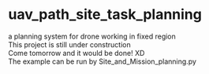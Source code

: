 # uav_path_site_task_planning
a planning system for drone working in fixed region<br />
This project is still under construction<br />
Come tomorrow and it would be done! XD<br />
The example can be run by Site_and_Mission_planning.py
